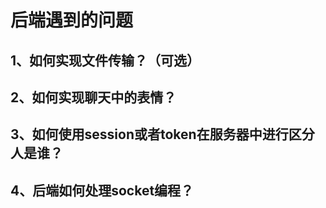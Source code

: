 # 后端遇到的问题

## 1、如何实现文件传输？（可选）



## 2、如何实现聊天中的表情？



## 3、如何使用session或者token在服务器中进行区分人是谁？



## 4、后端如何处理socket编程？

